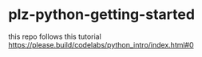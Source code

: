 # plz-python-getting-started
this repo follows this tutorial
https://please.build/codelabs/python_intro/index.html#0

